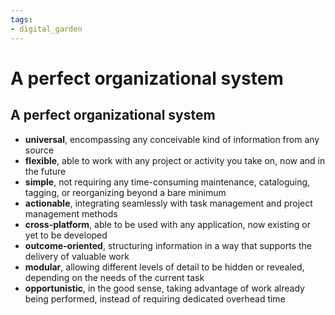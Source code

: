 ```yaml
---
tags: 
- digital_garden
---
```

# A perfect organizational system
## A perfect organizational system
- **universal**, encompassing any conceivable kind of information from any source
- **flexible**, able to work with any project or activity you take on, now and in the future
- **simple**, not requiring any time-consuming maintenance, cataloguing, tagging, or reorganizing beyond a bare minimum
- **actionable**, integrating seamlessly with task management and project management methods
- **cross-platform**, able to be used with any application, now existing or yet to be developed
- **outcome-oriented**, structuring information in a way that supports the delivery of valuable work
- **modular**, allowing different levels of detail to be hidden or revealed, depending on the needs of the current task
- **opportunistic**, in the good sense, taking advantage of work already being performed, instead of requiring dedicated overhead time